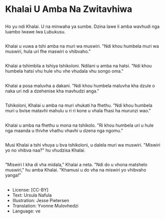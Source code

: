 # Khalai U Amba Na Zwitavhiwa

##
Ho yu ndi Khalai. U na minwaha ya sumbe. Dzina lawe li amba wavhudi nga luambo lwawe lwa Lubukusu.

##
Khalai u vuwa a tshi amba na muri wa muswiri. "Ndi khou humbela muri wa muswiri, hula uri fhe maswiri o vhibvaho."

##
Khalai a tshimbila a tshiya tshikoloni. Ndilani u amba na hatsi. "Ndi khou humbela hatsi vhu hule vhu vhe vhudala vhu songo oma."

##
Khalai a posa maluvha a dakani. "Ndi khou humbela maluvha kha dzule o naka uri ndi a dzehenise kha mavhudzi anga."

##
Tshikoloni, Khalai u amba na muri vhukati ha fhethu. "Ndi khou humbela muri u bvise matavhi mahulu u ri ri kone u vhala fhasi ha murunzi wao."

##
Khalai u amba na fhethu u mona na tshikolo. "Ri khou humbela uri u hule nga maanda u thivhe vhathu vhavhi u dzena nga ngomu."

##
Musi Khalai a tshi vhuya u bva tshikoloni, u dalela muri wa muswiri. "Miswiri yo no vhibva naa?" hu vhudzisa Khalai.

##
"Miswiri I kha di vha midala," Khalai a neta. "Ndi do u vhona matshelo muswiri," hu amba Khalai. "Khamusi u do vha na miswiri yo vhibvaho yanga!"

##
* License: [CC-BY]
* Text: Ursula Nafula
* Illustration: Jesse Pietersen
* Translation: Yvonne Mulovhedzi
* Language: ve
